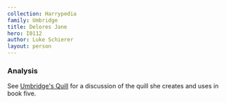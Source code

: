 ```yaml
---
collection: Harrypedia
family: Umbridge
title: Delores Jane
hero: I0112
author: Luke Schierer
layout: person
---
```


### Analysis

See [Umbridge's Quill] for a discussion of the quill she creates and uses in book five.

[Umbridge's Quill]: </Harrypedia/reactions/fanfiction/Umbridge's Quill/>
